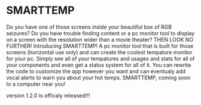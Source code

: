 # SMARTTEMP
Do you have one of those screens inside your beautiful box of RGB seizures? Do you have trouble finding content or a pc monitor tool to display on a screen with the resolution wider than a movie theater? THEN LOOK NO FURTHER! Introducing SMARTTEMP! A pc monitor tool that is built for those screens (horizontal use only) and can create the coolest tempature monitor for your pc. Simply see all of your tempatures and usages and stats for all of your components and even get a status system for all of it. You can rewrite the code to customize the app however you want and can eventualy add vocal alerts to warn you about your hot temps. SMARTTEMP, coming soon to a computer near you!

version 1.2.0 is officaly released!!!
